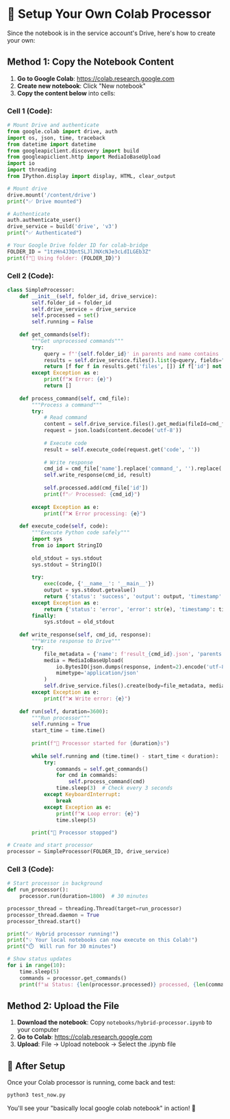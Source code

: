 # 🚀 Setup Your Own Colab Processor

Since the notebook is in the service account's Drive, here's how to create your own:

## Method 1: Copy the Notebook Content

1. **Go to Google Colab**: https://colab.research.google.com
2. **Create new notebook**: Click "New notebook"  
3. **Copy the content below** into cells:

### Cell 1 (Code):
```python
# Mount Drive and authenticate
from google.colab import drive, auth
import os, json, time, traceback
from datetime import datetime
from googleapiclient.discovery import build
from googleapiclient.http import MediaIoBaseUpload
import io
import threading
from IPython.display import display, HTML, clear_output

# Mount drive
drive.mount('/content/drive')
print("✅ Drive mounted")

# Authenticate
auth.authenticate_user()
drive_service = build('drive', 'v3')
print("✅ Authenticated")

# Your Google Drive folder ID for colab-bridge
FOLDER_ID = "1tzHn4J3QntSLJlJNXcNJe3cLdILGEb3Z"
print(f"📁 Using folder: {FOLDER_ID}")
```

### Cell 2 (Code):
```python
class SimpleProcessor:
    def __init__(self, folder_id, drive_service):
        self.folder_id = folder_id
        self.drive_service = drive_service
        self.processed = set()
        self.running = False
        
    def get_commands(self):
        """Get unprocessed commands"""
        try:
            query = f"'{self.folder_id}' in parents and name contains 'command_' and trashed=false"
            results = self.drive_service.files().list(q=query, fields="files(id, name)").execute()
            return [f for f in results.get('files', []) if f['id'] not in self.processed]
        except Exception as e:
            print(f"❌ Error: {e}")
            return []
    
    def process_command(self, cmd_file):
        """Process a command"""
        try:
            # Read command
            content = self.drive_service.files().get_media(fileId=cmd_file['id']).execute()
            request = json.loads(content.decode('utf-8'))
            
            # Execute code
            result = self.execute_code(request.get('code', ''))
            
            # Write response
            cmd_id = cmd_file['name'].replace('command_', '').replace('.json', '')
            self.write_response(cmd_id, result)
            
            self.processed.add(cmd_file['id'])
            print(f"✅ Processed: {cmd_id}")
            
        except Exception as e:
            print(f"❌ Error processing: {e}")
    
    def execute_code(self, code):
        """Execute Python code safely"""
        import sys
        from io import StringIO
        
        old_stdout = sys.stdout
        sys.stdout = StringIO()
        
        try:
            exec(code, {'__name__': '__main__'})
            output = sys.stdout.getvalue()
            return {'status': 'success', 'output': output, 'timestamp': time.time()}
        except Exception as e:
            return {'status': 'error', 'error': str(e), 'timestamp': time.time()}
        finally:
            sys.stdout = old_stdout
    
    def write_response(self, cmd_id, response):
        """Write response to Drive"""
        try:
            file_metadata = {'name': f'result_{cmd_id}.json', 'parents': [self.folder_id]}
            media = MediaIoBaseUpload(
                io.BytesIO(json.dumps(response, indent=2).encode('utf-8')),
                mimetype='application/json'
            )
            self.drive_service.files().create(body=file_metadata, media_body=media).execute()
        except Exception as e:
            print(f"❌ Write error: {e}")
    
    def run(self, duration=3600):
        """Run processor"""
        self.running = True
        start_time = time.time()
        
        print(f"🚀 Processor started for {duration}s")
        
        while self.running and (time.time() - start_time < duration):
            try:
                commands = self.get_commands()
                for cmd in commands:
                    self.process_command(cmd)
                time.sleep(3)  # Check every 3 seconds
            except KeyboardInterrupt:
                break
            except Exception as e:
                print(f"❌ Loop error: {e}")
                time.sleep(5)
        
        print("🛑 Processor stopped")

# Create and start processor
processor = SimpleProcessor(FOLDER_ID, drive_service)
```

### Cell 3 (Code):
```python
# Start processor in background
def run_processor():
    processor.run(duration=1800)  # 30 minutes

processor_thread = threading.Thread(target=run_processor)
processor_thread.daemon = True
processor_thread.start()

print("✅ Hybrid processor running!")
print("💡 Your local notebooks can now execute on this Colab!")
print("⏱️  Will run for 30 minutes")

# Show status updates
for i in range(10):
    time.sleep(5)
    commands = processor.get_commands()
    print(f"📊 Status: {len(processor.processed)} processed, {len(commands)} pending")
```

## Method 2: Upload the File

1. **Download the notebook**: Copy `notebooks/hybrid-processor.ipynb` to your computer
2. **Go to Colab**: https://colab.research.google.com  
3. **Upload**: File → Upload notebook → Select the .ipynb file

## 🎯 After Setup

Once your Colab processor is running, come back and test:

```bash
python3 test_now.py
```

You'll see your "basically local google colab notebook" in action! 🚀